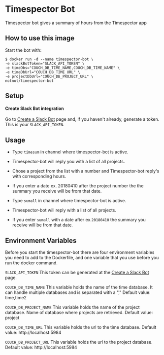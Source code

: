 # Timespector Bot
 Timespector bot gives a summary of hours from the Timespector app

## How to use this image
Start the bot with:
```
$ docker run -d --name timespector-bot \
-e slackBotToken="SLACK_API_TOKEN" \
-e timeDbs="COUCH_DB_TIME_NAME,COUCH_DB_TIME_NAME" \
-e timeDbUrl="COUCH_DB_TIME_URL" \
-e projectDbUrl="COUCH_DB_PROJECT_URL" \
notnot/timespector-bot
```

## Setup
#### Create Slack Bot integration
Go to [Create a Slack Bot](https://api.slack.com/bot-users) page and, if you haven't already, generate a token. This is your `SLACK_API_TOKEN`.

## Usage
* Type `timesum` in channel where timespector-bot is active.
* Timespector-bot will reply you with a list of all projects.
* Chose a project from the list with a number and Timespector-bot reply's with corresponding hours.
* If you enter a date ex. 20180410 after the project number the the summary you receive will be from that date.


* Type `sumall` in channel where timespector-bot is active.
* Timespector-bot will reply with a list of all projects.
* If you enter `sumall` with a date after ex.`20180410` the summary you receive will be from that date.

## Environment Variables
Before you start the timespector-bot there are four environment variables you need to add to the Dockerfile, and one variable that you use before you run the docker command.

`SLACK_API_TOKEN`
This token can be generated at the [Create a Slack Bot](https://api.slack.com/bot-users) page.

`COUCH_DB_TIME_NAME`
This variable holds the name of the time database. It can handle multiple databases and is separated with a ","
Default value: time,time2

`COUCH_DB_PROJECT_NAME`
This variable holds the name of the project database.
Name of database where projects are retrieved.
Default value: project

`COUCH_DB_TIME_URL`
This variable holds the url to the time database.
Default value: http://localhost:5984

`COUCH_DB_PROJECT_URL`
This variable holds the url to the project database.
Default value: http://localhost:5984